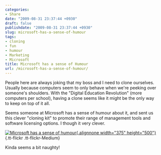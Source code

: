 ```yaml
---
categories:
- Share
date: "2009-08-31 23:37:44 +0930"
draft: false
publishdate: "2009-08-31 23:37:44 +0930"
slug: microsoft-has-a-sense-of-humour
tags:
- cloning
- fun
- humour
- Marketing
- Microsoft
title: Microsoft has a sense of Humour
url: /microsoft-has-a-sense-of-humour/
---
```

People here are always joking that my boss and I need to clone
ourselves. Usually because computers seem to only behave when we're
peeking over someone's shoulders. With the "Digital Education
Revolution" (more computers per school), having a clone seems like it
might be the only way to keep on top of it all.

Seems someone at Microsoft has a sense of humour about it, and sent us
this clever "cloning kit" to promote their range of management tools and
software licensing options. I though it very clever.

[![Microsoft has a sense of
humour](https://turbo.geekorium.com.au/wp-content/uploads/3875609721_8656994b5c.jpg){.alignnone
width="375"
height="500"}](http://www.flickr.com/photos/joshnunn/3875609721/ "Microsoft has a sense of humour"){.tt-flickr
.tt-flickr-Medium}

Kinda seems a bit naughty!